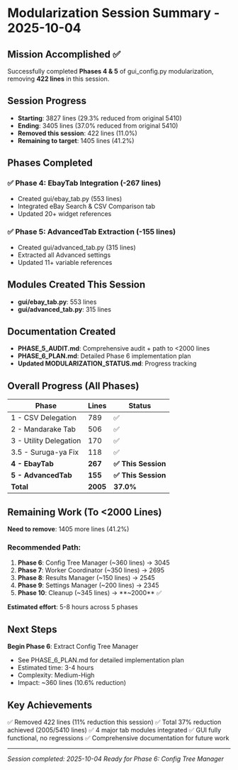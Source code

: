 # Modularization Session Summary - 2025-10-04

## Mission Accomplished ✅

Successfully completed **Phases 4 & 5** of gui_config.py modularization, removing **422 lines** in this session.

## Session Progress

- **Starting**: 3827 lines (29.3% reduced from original 5410)
- **Ending**: 3405 lines (37.0% reduced from original 5410)
- **Removed this session**: 422 lines (11.0%)
- **Remaining to target**: 1405 lines (41.2%)

## Phases Completed

### ✅ Phase 4: EbayTab Integration (-267 lines)
- Created gui/ebay_tab.py (553 lines)
- Integrated eBay Search & CSV Comparison tab
- Updated 20+ widget references

### ✅ Phase 5: AdvancedTab Extraction (-155 lines)
- Created gui/advanced_tab.py (315 lines)
- Extracted all Advanced settings
- Updated 11+ variable references

## Modules Created This Session

- **gui/ebay_tab.py**: 553 lines
- **gui/advanced_tab.py**: 315 lines

## Documentation Created

- **PHASE_5_AUDIT.md**: Comprehensive audit + path to <2000 lines
- **PHASE_6_PLAN.md**: Detailed Phase 6 implementation plan
- **Updated MODULARIZATION_STATUS.md**: Progress tracking

## Overall Progress (All Phases)

| Phase | Lines | Status |
|-------|-------|--------|
| 1 - CSV Delegation | 789 | ✅ |
| 2 - Mandarake Tab | 506 | ✅ |
| 3 - Utility Delegation | 170 | ✅ |
| 3.5 - Suruga-ya Fix | 118 | ✅ |
| **4 - EbayTab** | **267** | **✅ This Session** |
| **5 - AdvancedTab** | **155** | **✅ This Session** |
| **Total** | **2005** | **37.0%** |

## Remaining Work (To <2000 Lines)

**Need to remove**: 1405 more lines (41.2%)

### Recommended Path:
1. **Phase 6**: Config Tree Manager (~360 lines) → 3045
2. **Phase 7**: Worker Coordinator (~350 lines) → 2695
3. **Phase 8**: Results Manager (~150 lines) → 2545
4. **Phase 9**: Settings Manager (~200 lines) → 2345
5. **Phase 10**: Cleanup (~345 lines) → **~2000** ✅

**Estimated effort**: 5-8 hours across 5 phases

## Next Steps

**Begin Phase 6**: Extract Config Tree Manager
- See PHASE_6_PLAN.md for detailed implementation plan
- Estimated time: 3-4 hours
- Complexity: Medium-High
- Impact: ~360 lines (10.6% reduction)

## Key Achievements

✅ Removed 422 lines (11% reduction this session)
✅ Total 37% reduction achieved (2005/5410 lines)
✅ 4 major tab modules integrated
✅ GUI fully functional, no regressions
✅ Comprehensive documentation for future work

---

*Session completed: 2025-10-04*
*Ready for Phase 6: Config Tree Manager*
